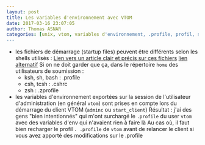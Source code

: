 ```yaml
---
layout: post
title: Les variables d'environnement avec VTOM
date: 2017-03-16 23:07:05
author: Thomas ASNAR
categories: [unix, vtom, variables d'environnement, .profile, profil, startup files, shell, ksh, bash, csh]
---
```

 * les fichiers de démarrage (startup files) peuvent être différents selon les shells utilisés : [Lien vers un article clair et précis sur ces fichiers](https://kb.iu.edu/d/abdy) [lien alternatif](/wp-content/uploads/startup_files_shells.pdf)
   Si on ne doit garder que ça, dans le répertoire `home` des utilisateurs de soumission :
   * ksh, sh, bash : .profile
   * csh, tcsh : .cshrc
   * zsh : .zprofile
 * les variables d'environnement exportées sur la session de l'utilisateur d'administration (en général `vtom`) sont prises en compte lors du démarrage du client VTOM (`adminc` ou `start_client`)
   Résultat : j'ai des gens "bien intentionnés" qui m'ont surchargé le `.profile` du user `vtom` avec des variables d'env qui n'avaient rien à faire là
   Au cas où, il faut bien recharger le profil `. .profile` de `vtom` avant de relancer le client si vous avez apporté des modifications sur le .profile
